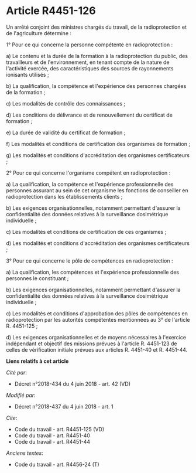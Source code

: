 # Article R4451-126

Un arrêté conjoint des ministres chargés du travail, de la radioprotection et de l'agriculture détermine : 

1° Pour ce qui concerne la personne compétente en radioprotection : 

a) Le contenu et la durée de la formation à la radioprotection du public, des travailleurs et de l'environnement, en tenant
compte de la nature de l'activité exercée, des caractéristiques des sources de rayonnements ionisants utilisés ; 

b) La qualification, la compétence et l'expérience des personnes chargées de la formation ; 

c) Les modalités de contrôle des connaissances ; 

d) Les conditions de délivrance et de renouvellement du certificat de formation ; 

e) La durée de validité du certificat de formation ; 

f) Les modalités et conditions de certification des organismes de formation ; 

g) Les modalités et conditions d'accréditation des organismes certificateurs ; 

2° Pour ce qui concerne l'organisme compétent en radioprotection : 

a) La qualification, la compétence et l'expérience professionnelle des personnes assurant au sein de cet organisme les
fonctions de conseiller en radioprotection dans les établissements clients ; 

b) Les exigences organisationnelles, notamment permettant d'assurer la confidentialité des données relatives à la
surveillance dosimétrique individuelle ; 

c) Les modalités et conditions de certification de ces organismes ; 

d) Les modalités et conditions d'accréditation des organismes certificateurs ; 

3° Pour ce qui concerne le pôle de compétences en radioprotection : 

a) La qualification, les compétences et l'expérience professionnelle des personnes le constituant ; 

b) Les exigences organisationnelles, notamment permettant d'assurer la confidentialité des données relatives à la
surveillance dosimétrique individuelle ; 

c) Les modalités et conditions d'approbation des pôles de compétences en radioprotection par les autorités compétentes
mentionnées au 3° de l'article R. 4451-125 ; 

d) Les exigences organisationnelles et de moyens nécessaires à l'exercice indépendant et objectif des missions prévues à
l'article R. 4451-123 de celles de vérification initiale prévues aux articles R. 4451-40 et R. 4451-44.

**Liens relatifs à cet article**

_Cité par_:

  - Décret n°2018-434 du 4 juin 2018 - art. 42 (VD)

_Modifié par_:

  - Décret n°2018-437 du 4 juin 2018 - art. 1

_Cite_:

  - Code du travail - art. R4451-125 (VD)
  - Code du travail - art. R4451-40
  - Code du travail - art. R4451-44

_Anciens textes_:

  - Code du travail - art. R4456-24 (T)
